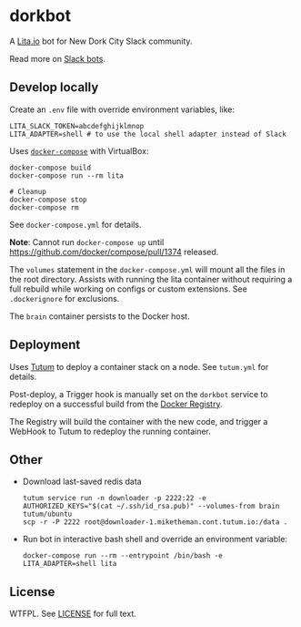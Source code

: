 # dorkbot

A [Lita.io](https://www.lita.io/) bot for New Dork City Slack community.

Read more on [Slack bots](https://api.slack.com/bot-users).

## Develop locally

Create an `.env` file with override environment variables, like:

    LITA_SLACK_TOKEN=abcdefghijklmnop
    LITA_ADAPTER=shell # to use the local shell adapter instead of Slack

Uses [`docker-compose`](https://docs.docker.com/compose/) with VirtualBox:

    docker-compose build
    docker-compose run --rm lita

    # Cleanup
    docker-compose stop
    docker-compose rm

See `docker-compose.yml` for details.

**Note**: Cannot run `docker-compose up` until
https://github.com/docker/compose/pull/1374 released.

The `volumes` statement in the `docker-compose.yml` will mount all the files in
the root directory.
Assists with running the lita container without requiring a full rebuild while
working on configs or custom extensions. See `.dockerignore` for exclusions.

The `brain` container persists to the Docker host.

## Deployment

Uses [Tutum](https://www.tutum.co/) to deploy a container stack on a node.
See `tutum.yml` for details.

Post-deploy, a Trigger hook is manually set on the `dorkbot` service to redeploy
on a successful build from the [Docker Registry](https://registry.hub.docker.com/u/miketheman/dorkbot/builds_history/205292/).

The Registry will build the container with the new code, and trigger a WebHook
to Tutum to redeploy the running container.

## Other

- Download last-saved redis data

      tutum service run -n downloader -p 2222:22 -e AUTHORIZED_KEYS="$(cat ~/.ssh/id_rsa.pub)" --volumes-from brain tutum/ubuntu
      scp -r -P 2222 root@downloader-1.miketheman.cont.tutum.io:/data .

- Run bot in interactive bash shell and override an environment variable:

      docker-compose run --rm --entrypoint /bin/bash -e LITA_ADAPTER=shell lita

## License

WTFPL. See [LICENSE](LICENSE) for full text.
